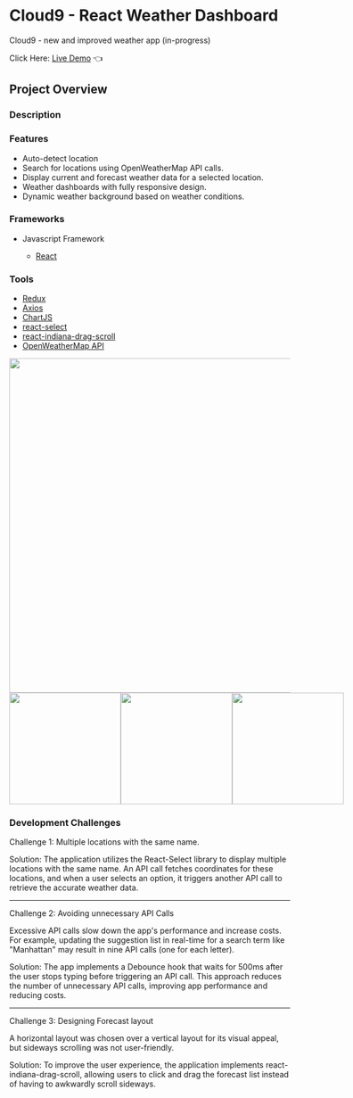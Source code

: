 # Cloud9 - React Weather Dashboard

Cloud9 - new and improved weather app (in-progress)

Click Here: [Live Demo](https://swhag.github.io/Cloud9/) :point_left:

## Project Overview

### Description

### Features

- Auto-detect location
- Search for locations using OpenWeatherMap API calls.
- Display current and forecast weather data for a selected location.
- Weather dashboards with fully responsive design.
- Dynamic weather background based on weather conditions.

### Frameworks

- Javascript Framework

  - [React](https://reactjs.org/)

### Tools

- [Redux](https://redux.js.org/)
- [Axios](https://axios-http.com/docs/intro)
- [ChartJS](https://www.chartjs.org/)
- [react-select](https://www.npmjs.com/package/react-select)
- [react-indiana-drag-scroll](https://www.npmjs.com/package/react-indiana-drag-scroll)
- [OpenWeatherMap API](https://openweathermap.org/api)

<img src="https://user-images.githubusercontent.com/109196962/230288839-95d7031b-0eda-4557-a474-734cf3a50bff.PNG" width="600">
<div style="display: flex;" >
  <img src="https://user-images.githubusercontent.com/109196962/230288841-ed409b8c-1809-4272-a433-a965d58cc098.PNG" width="200">
  <img src="https://user-images.githubusercontent.com/109196962/230288844-2a01107a-0e1f-4e4f-99aa-c2d111162129.PNG" width="200">
  <img src="https://user-images.githubusercontent.com/109196962/230288846-3211c83d-1c6d-4d81-bbe7-d0b09f07c238.PNG" width="200">
</div>

### Development Challenges

Challenge 1: Multiple locations with the same name.

Solution: The application utilizes the React-Select library to display multiple locations with the same name. An API call fetches coordinates for these locations, and when a user selects an option, it triggers another API call to retrieve the accurate weather data.

---

Challenge 2: Avoiding unnecessary API Calls

Excessive API calls slow down the app's performance and increase costs. For example, updating the suggestion list in real-time for a search term like "Manhattan" may result in nine API calls (one for each letter).

Solution: The app implements a Debounce hook that waits for 500ms after the user stops typing before triggering an API call. This approach reduces the number of unnecessary API calls, improving app performance and reducing costs.

---

Challenge 3: Designing Forecast layout

A horizontal layout was chosen over a vertical layout for its visual appeal, but sideways scrolling was not user-friendly.

Solution: To improve the user experience, the application implements react-indiana-drag-scroll, allowing users to click and drag the forecast list instead of having to awkwardly scroll sideways.
